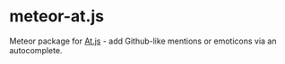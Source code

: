 # meteor-at.js

Meteor package for [At.js](http://ichord.github.io/At.js/) - add Github-like mentions or emoticons via an autocomplete.
